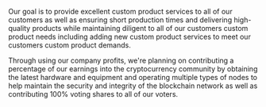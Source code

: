 Our goal is to provide excellent custom product services to all of our customers as well as ensuring short production times and delivering high-quality products while maintaining diligent to all of our customers custom product needs including adding new custom product services to meet our customers custom product demands.

Through using our company profits, we're planning on contributing a percentage of our earnings into the cryptocurrency community by obtaining the latest hardware and equipment and operating multiple types of nodes to help maintain the security and integrity of the blockchain network as well as contributing 100% voting shares to all of our voters. 
